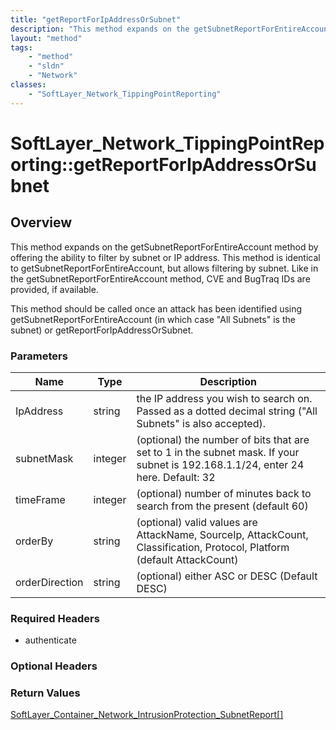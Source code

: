 ```yaml
---
title: "getReportForIpAddressOrSubnet"
description: "This method expands on the getSubnetReportForEntireAccount method by offering the ability to filter by subnet or IP addr... "
layout: "method"
tags:
    - "method"
    - "sldn"
    - "Network"
classes:
    - "SoftLayer_Network_TippingPointReporting"
---
```

# SoftLayer_Network_TippingPointReporting::getReportForIpAddressOrSubnet
## Overview 
This method expands on the getSubnetReportForEntireAccount method by offering the ability to filter by subnet or IP address. This method is identical to getSubnetReportForEntireAccount, but allows filtering by subnet.  Like in the getSubnetReportForEntireAccount method, CVE and BugTraq IDs are provided, if available. 

This method should be called once an attack has been identified using getSubnetReportForEntireAccount (in which case "All Subnets" is the subnet) or getReportForIpAddressOrSubnet. 

### Parameters 
|Name | Type | Description |
| --- | --- | --- |
|IpAddress| string| the IP address you wish to search on.  Passed as a dotted decimal string ("All Subnets" is also accepted).|
|subnetMask| integer| (optional) the number of bits that are set to 1 in the subnet mask.  If your subnet is 192.168.1.1/24, enter 24 here.  Default: 32|
|timeFrame| integer| (optional) number of minutes back to search from the present (default 60)|
|orderBy| string| (optional) valid values are AttackName, SourceIp, AttackCount, Classification, Protocol, Platform (default AttackCount)|
|orderDirection| string| (optional) either ASC or DESC (Default DESC)|


### Required Headers
* authenticate

### Optional Headers

### Return Values
<a href='/reference/datatypes/SoftLayer_Container_Network_IntrusionProtection_SubnetReport'>SoftLayer_Container_Network_IntrusionProtection_SubnetReport[] </a>
